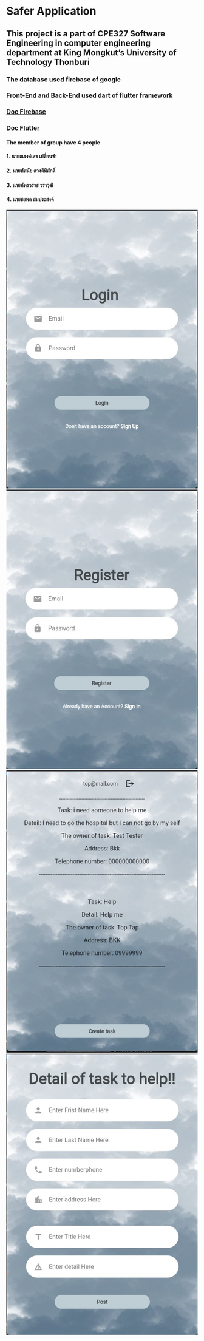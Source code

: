# **Safer Application**

## This project is a part of CPE327 Software Engineering in computer engineering department at King Mongkut’s University of Technology Thonburi 

### The database used firebase of google
### Front-End and Back-End used dart of flutter framework
###
### [Doc Firebase](https://firebase.google.com/docs/build)
### [Doc Flutter](https://docs.flutter.dev/get-started/install)

#### The member of group have 4 people
#### 1. นายณรงค์เดช  เปลี่ยนขำ
#### 2. นายทัศนัย ดวงดีมีศักดิ์ 
#### 3. นายภัทรวรรธ วราวุฒิ 
#### 4. นายชยพล สมประสงค์

![Login page](\assets\viewer\login_page.jpg)
![Register page](\assets\viewer\register_page.jpg)
![Home page](\assets\viewer\main_page.jpg)
![Detail page](\assets\viewer\detail_page.jpg)
